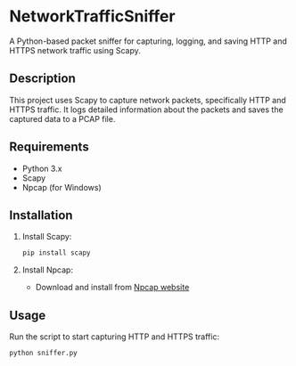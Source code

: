 # NetworkTrafficSniffer

A Python-based packet sniffer for capturing, logging, and saving HTTP and HTTPS network traffic using Scapy.

## Description

This project uses Scapy to capture network packets, specifically HTTP and HTTPS traffic. It logs detailed information about the packets and saves the captured data to a PCAP file.

## Requirements

- Python 3.x
- Scapy
- Npcap (for Windows)

## Installation

1. Install Scapy:
    ```sh
    pip install scapy
    ```

2. Install Npcap:
    - Download and install from [Npcap website](https://nmap.org/npcap/)

## Usage

Run the script to start capturing HTTP and HTTPS traffic:
```sh
python sniffer.py

